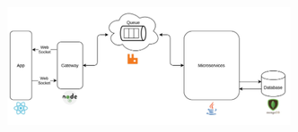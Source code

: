 ![macro_arquitetura](https://github.com/TCC-Senac-Brunno-Eduardo/docs/blob/master/Arquitetura/arquitetura%20macro.jpg)
